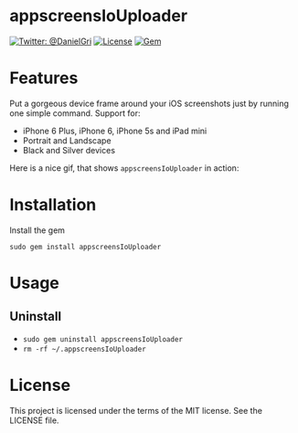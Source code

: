 appscreensIoUploader
============

[![Twitter: @DanielGri](https://img.shields.io/badge/contact-@DanielGri-blue.svg?style=flat)](https://twitter.com/DanielGri)
[![License](http://img.shields.io/badge/license-MIT-green.svg?style=flat)](https://github.com/KrauseFx/appscreensIoUploader/blob/master/LICENSE)
[![Gem](https://img.shields.io/gem/v/appscreensIoUploader.svg?style=flat)](http://rubygems.org/gems/appscreensIoUploader)


# Features

Put a gorgeous device frame around your iOS screenshots just by running one simple command. Support for:
- iPhone 6 Plus, iPhone 6, iPhone 5s and iPad mini
- Portrait and Landscape
- Black and Silver devices

Here is a nice gif, that shows ```appscreensIoUploader``` in action:

# Installation

Install the gem

    sudo gem install appscreensIoUploader
  
# Usage


## Uninstall

- ```sudo gem uninstall appscreensIoUploader```
- ```rm -rf ~/.appscreensIoUploader```

# License
This project is licensed under the terms of the MIT license. See the LICENSE file.

